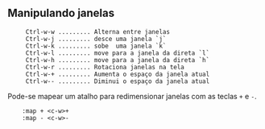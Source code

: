 Manipulando janelas
-------------------

         Ctrl-w-w ......... Alterna entre janelas
         Ctrl-w-j ......... desce uma janela `j`
         Ctrl-w-k ......... sobe  uma janela `k`
         Ctrl-w-l ......... move para a janela da direta `l`
         Ctrl-w-h ......... move para a janela da direta `h`
         Ctrl-w-r ......... Rotaciona janelas na tela
         Ctrl-w-+ ......... Aumenta o espaço da janela atual
         Ctrl-w-- ......... Diminui o espaço da janela atual

Pode-se mapear um atalho para redimensionar janelas com as teclas `+`
e `-`.

        :map + <c-w>+
        :map - <c-w>-
